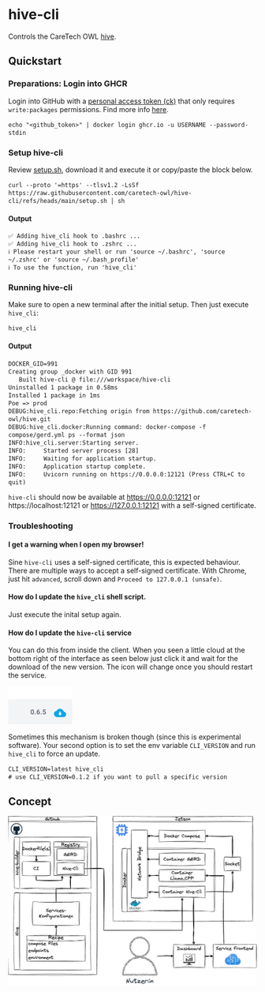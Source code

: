 # hive-cli

Controls the CareTech OWL [hive](https://github.com/caretech-owl/hive).

## Quickstart

### Preparations: Login into GHCR

Login into GitHub with a [personal access token (ck)](https://github.com/settings/tokens) that only requires `write:packages` permissions.
Find more info [here](https://docs.github.com/en/packages/working-with-a-github-packages-registry/working-with-the-container-registry#authenticating-to-the-container-registry).

```shell
echo "<github_token>" | docker login ghcr.io -u USERNAME --password-stdin
```

### Setup hive-cli

Review [setup.sh](https://raw.githubusercontent.com/caretech-owl/hive-cli/refs/heads/main/setup.sh), download it and execute it or copy/paste the block below.

```shell
curl --proto '=https' --tlsv1.2 -LsSf https://raw.githubusercontent.com/caretech-owl/hive-cli/refs/heads/main/setup.sh | sh
```

#### Output

```shell
✅ Adding hive_cli hook to .bashrc ...
✅ Adding hive_cli hook to .zshrc ...
ℹ️ Please restart your shell or run 'source ~/.bashrc', 'source ~/.zshrc' or 'source ~/.bash_profile'
ℹ️ To use the function, run 'hive_cli'
```

### Running hive-cli

Make sure to open a new terminal after the initial setup.
Then just execute `hive_cli`:

```shell
hive_cli
```

#### Output

```shell
DOCKER_GID=991
Creating group _docker with GID 991
   Built hive-cli @ file:///workspace/hive-cli
Uninstalled 1 package in 0.58ms
Installed 1 package in 1ms
Poe => prod
DEBUG:hive_cli.repo:Fetching origin from https://github.com/caretech-owl/hive.git
DEBUG:hive_cli.docker:Running command: docker-compose -f compose/gerd.yml ps --format json
INFO:hive_cli.server:Starting server.
INFO:     Started server process [28]
INFO:     Waiting for application startup.
INFO:     Application startup complete.
INFO:     Uvicorn running on https://0.0.0.0:12121 (Press CTRL+C to quit)
```

`hive-cli` should now be available at https://0.0.0.0:12121 or https://localhost:12121 or https://127.0.0.1:12121 with a self-signed certificate.

### Troubleshooting

#### I get a warning when I open my browser!

Sine `hive-cli` uses a self-signed certificate, this is expected behaviour.
There are multiple ways to accept a self-signed certificate. With Chrome, just hit `advanced`, scroll down and `Proceed to 127.0.0.1 (unsafe)`.

#### How do I update the `hive_cli` shell script.

Just execute the inital setup again.

#### How do I update the `hive-cli` service

You can do this from inside the client.
When you seen a little cloud at the bottom right of the interface as seen below just click it and wait for the download of the new version. The icon will change once you should restart the service.

![](images/update_icon.png)

Sometimes this mechanism is broken though (since this is experimental software).
Your second option is to set the env variable `CLI_VERSION` and run `hive_cli` to force an update.

```shell
CLI_VERSION=latest hive_cli
# use CLI_VERSION=0.1.2 if you want to pull a specific version
```

## Concept

![](concepts/overview.png)